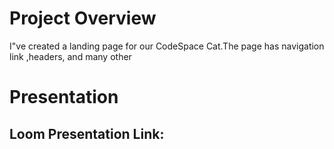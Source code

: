 # Project Overview
I"ve created a landing page for our CodeSpace Cat.The page has navigation link ,headers, and many other



# Presentation

## Loom Presentation Link: